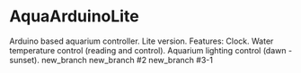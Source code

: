 # AquaArduinoLite
Arduino based aquarium controller. Lite version. Features: Clock. Water temperature control (reading and control). Aquarium lighting control (dawn - sunset).
new_branch
new_branch #2
new_branch #3-1